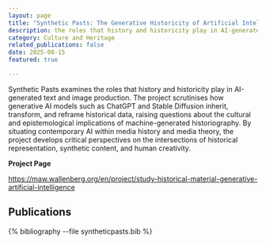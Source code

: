 ```yaml
---
layout: page
title: "Synthetic Pasts: The Generative Historicity of Artificial Intelligence"
description: the roles that history and historicity play in AI-generated text and image production
category: Culture and Heritage
related_publications: false
date: 2025-08-15
featured: true

---
```


Synthetic Pasts examines the roles that history and historicity play in AI-generated text and image production. The project scrutinises how generative AI models such as ChatGPT and Stable Diffusion inherit, transform, and reframe historical data, raising questions about the cultural and epistemological implications of machine-generated historiography. By situating contemporary AI within media history and media theory, the project develops critical perspectives on the intersections of historical representation, synthetic content, and human creativity.

**Project Page**

<https://maw.wallenberg.org/en/project/study-historical-material-generative-artificial-intelligence>

## Publications

<div class="publications">
{% bibliography --file syntheticpasts.bib %}
</div>